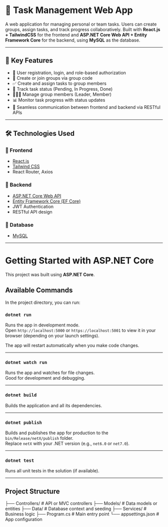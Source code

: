# 📝 Task Management Web App

A web application for managing personal or team tasks. Users can create groups, assign tasks, and track progress collaboratively. Built with **React.js + TailwindCSS** for the frontend and **ASP.NET Core Web API + Entity Framework Core** for the backend, using **MySQL** as the database.

---

## 🚀 Key Features

- 🔐 User registration, login, and role-based authorization
- 👥 Create or join groups via group code
- ✅ Create and assign tasks to group members
- 📅 Track task status (Pending, In Progress, Done)
- 🧑‍🤝‍🧑 Manage group members (Leader, Member)
- 📊 Monitor task progress with status updates
- 🔄 Seamless communication between frontend and backend via RESTful APIs

---

## 🛠️ Technologies Used

### 📌 Frontend

- [React.js](https://reactjs.org/)
- [Tailwind CSS](https://tailwindcss.com/)
- React Router, Axios

### 📌 Backend

- [ASP.NET Core Web API](https://dotnet.microsoft.com/en-us/apps/aspnet)
- [Entity Framework Core (EF Core)](https://learn.microsoft.com/en-us/ef/core/)
- JWT Authentication
- RESTful API design

### 📌 Database

- [MySQL](https://www.mysql.com/)

---


# Getting Started with ASP.NET Core

This project was built using **ASP.NET Core**.

## Available Commands

In the project directory, you can run:

### `dotnet run`

Runs the app in development mode.  
Open `http://localhost:5000` or `https://localhost:5001` to view it in your browser (depending on your launch settings).

The app will restart automatically when you make code changes.

---

### `dotnet watch run`

Runs the app and watches for file changes.  
Good for development and debugging.

---

### `dotnet build`

Builds the application and all its dependencies.

---

### `dotnet publish`

Builds and publishes the app for production to the `bin/Release/netX/publish` folder.  
Replace `netX` with your .NET version (e.g., `net6.0` or `net7.0`).

---

### `dotnet test`

Runs all unit tests in the solution (if available).

---

## Project Structure

├── Controllers/ # API or MVC controllers
├── Models/ # Data models or entities
├── Data/ # Database context and seeding
├── Services/ # Business logic
├── Program.cs # Main entry point
└── appsettings.json # App configuration

